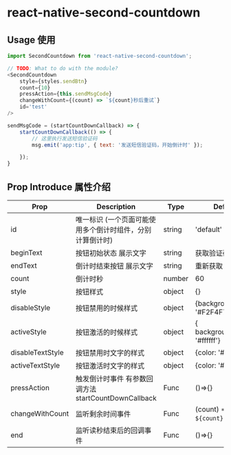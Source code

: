 <!--
 * @Author: kanglang
 * @Date: 2022-01-19 15:08:26
 * @LastEditors: kanglang
 * @LastEditTime: 2022-02-07 15:00:53
 * @Description: 读秒倒计时组件
-->

# react-native-second-countdown

## Usage 使用
```javascript
import SecondCountdown from 'react-native-second-countdown';

// TODO: What to do with the module?
<SecondCountdown 
	style={styles.sendBtn}
	count={10}
	pressAction={this.sendMsgCode}
	changeWithCount={(count) => `${count}秒后重试`}
    id='test'
/>

sendMsgCode = (startCountDownCallback) => {
	startCountDownCallback(() => {
		// 这里执行发送短信验证码
		msg.emit('app:tip', { text: '发送短信验证码，开始倒计时' });

	});
}

```
## Prop Introduce 属性介绍

| Prop                 | Description                    | Type             | Default     |
| ------------------- | -----------------------  | -------------   | ---------  |
| id                  | 唯一标识 (一个页面可能使用多个倒计时组件，分别计算倒计时)    | string         | 'default'      |
| beginText            | 按钮初始状态 展示文字              | string          | 获取验证码       |
| endText              | 倒计时结束按钮 展示文字            | string      | 重新获取 |
| count             	|倒计时秒         				   | number  |  60       |
| style             	|按钮样式         				   | object  |  {}       |
| disableStyle             	|按钮禁用的时候样式         				   | object  |  {backgroundColor: '#F2F4F7'}      |
| activeStyle             	|按钮激活的时候样式         				   | object  |  { backgroundColor: '#ffffff'}       |
| disableTextStyle          |按钮禁用时文字的样式         				   | object  |  {color: '#919599'}       |
| activeTextStyle           |按钮激活时文字的样式        				   | object  |  {color: '#248BFF'}       |
| pressAction             	|触发倒计时事件 有参数回调方法startCountDownCallback       				   | Func  |  ()=>{}       |
| changeWithCount           |监听剩余时间事件        				   | Func  |  (count) => `${count}s后重试`      |
| end             			|监听读秒结束后的回调事件         				   | Func  |  ()=>{}      |

